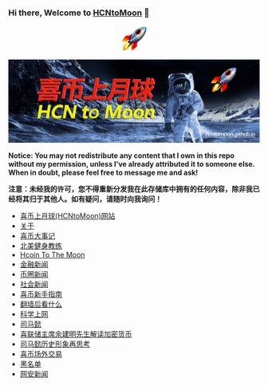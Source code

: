 ### Hi there, Welcome to [HCNtoMoon](https://hcntomoon.github.io/) 👋 


<p align="center">
  <img src="/images/rocket_1f680.png" width="10%">
</p>


![喜币上月球图片](/images/about/HCNtoMoon.jpg "喜币上月球")

**Notice: You may not redistribute any content that I own in this repo without my permission, unless I've already attributed it to someone else. When in doubt, please feel free to message me and ask!**

**注意：未经我的许可，您不得重新分发我在此存储库中拥有的任何内容，除非我已经将其归于其他人。如有疑问，请随时向我询问！**





- [喜币上月球(HCNtoMoon)网站](https://hcntomoon.github.io)
- [关于](https://hcntomoon.github.io/about)  
- [喜币大事记](https://hcntomoon.github.io/%E5%96%9C%E5%B8%81%E5%A4%A7%E4%BA%8B%E8%AE%B0)
- [北美健身教练](https://hcntomoon.github.io/%E5%8C%97%E7%BE%8E%E5%81%A5%E8%BA%AB%E6%95%99%E7%BB%83)
- [Hcoin To The Moon](https://hcntomoon.github.io/hcoin-to-the-moon)
- [金融新闻](https://hcntomoon.github.io/%E9%87%91%E8%9E%8D%E6%96%B0%E9%97%BB)
- [币圈新闻](https://hcntomoon.github.io/%E5%B8%81%E5%9C%88%E6%96%B0%E9%97%BB)
- [社会新闻](https://hcntomoon.github.io/%E7%A4%BE%E4%BC%9A%E6%96%B0%E9%97%BB)
- [喜币新手指南](https://hcntomoon.github.io/%E5%96%9C%E5%B8%81%E6%96%B0%E6%89%8B%E6%8C%87%E5%8D%97)
- [翻墙后看什么](https://hcntomoon.github.io/%E7%BF%BB%E5%A2%99%E5%90%8E%E7%9C%8B%E4%BB%80%E4%B9%88)
- [科学上网](https://hcntomoon.github.io/%E7%A7%91%E5%AD%A6%E4%B8%8A%E7%BD%91)
- [司马懿](https://hcntomoon.github.io/%E5%8F%B8%E9%A9%AC%E6%87%BF)
- [喜联储主席余建明先生解读加密货币](https://hcntomoon.github.io/%E5%96%9C%E8%81%94%E5%82%A8%E4%B8%BB%E5%B8%AD%E4%BD%99%E5%BB%BA%E6%98%8E%E5%85%88%E7%94%9F%E8%A7%A3%E8%AF%BB%E5%8A%A0%E5%AF%86%E8%B4%A7%E5%B8%81)
- [司马懿历史形象再思考](https://hcntomoon.github.io/%E5%8F%B8%E9%A9%AC%E6%87%BF%E5%8E%86%E5%8F%B2%E5%BD%A2%E8%B1%A1%E5%86%8D%E6%80%9D%E8%80%83)
- [喜币场外交易](https://hcntomoon.github.io/%E5%96%9C%E5%B8%81%E5%9C%BA%E5%A4%96%E4%BA%A4%E6%98%93)
- [黑名单](https://hcntomoon.github.io/%E9%BB%91%E5%90%8D%E5%8D%95)
- [网安新闻](https://hcntomoon.github.io/%E7%BD%91%E5%AE%89%E6%96%B0%E9%97%BB) 




